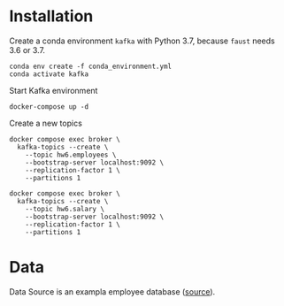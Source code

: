 # Installation

Create a conda environment ``kafka`` with Python 3.7, because ``faust`` needs 3.6 or 3.7.

```
conda env create -f conda_environment.yml
conda activate kafka
```

Start Kafka environment
```
docker-compose up -d
```

Create a new topics 
```
docker compose exec broker \
  kafka-topics --create \
    --topic hw6.employees \
    --bootstrap-server localhost:9092 \
    --replication-factor 1 \
    --partitions 1

docker compose exec broker \
  kafka-topics --create \
    --topic hw6.salary \
    --bootstrap-server localhost:9092 \
    --replication-factor 1 \
    --partitions 1
```

# Data

Data Source is an exampla employee database ([source](https://github.com/cristiscu/employees-test-database)).